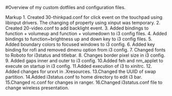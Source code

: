 #Overview of my custom dotfiles and configuration files.

Markup 1. Created 30-thinkpad.conf for click event on the touchpad using libinput drivers. The changing of property using xinput was temporary.
       2. Created 20-video.conf to add backlight event.
       3. Added bindings to function + volumeup and function + volumedown to i3 config files.
       4. Added bindings to function+brightness up and down key to i3 config files.
       5. Added boundary colors to focused windows to i3 config.
       6. Added key binding for rofi and removed dmenu option from i3 config.
       7. Changed fonts to Roboto for i3status and titlebar.
       8. Changes border pixel size in i3 config.
       9. Added gaps inner and outer to i3 config.
       10.Added feh and nm_applet to execute on startup in i3 config.
       11.Added execution of i3 to xinitrc.
       12. Added changes for urxvt in .Xresources.
       13.Changed the UUID of swap partition. 
       14.Added i3status.conf to home directory to edit i3 bar.
       15.Changed rc.conf for changes in ranger.
       16.Changed i3status.conf file to change wireless presentation.
